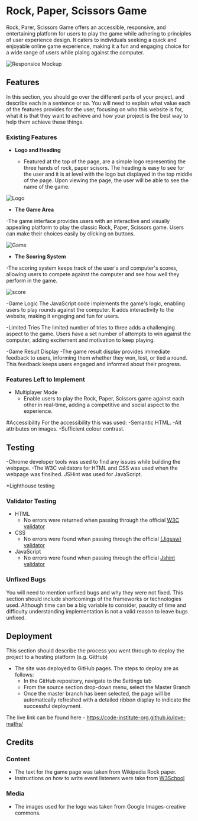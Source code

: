 # Rock, Paper, Scissors Game 

Rock, Parer, Scissors Game offers an accessible, responsive, and entertaining platform for users to play the game while adhering to principles of user experience design. It caters to individuals seeking a quick and enjoyable online game experience, making it a fun and engaging choice for a wide range of users while plaing against the computer. 

![Responsice Mockup](media/love_maths_mockup.png)

## Features 

In this section, you should go over the different parts of your project, and describe each in a sentence or so. You will need to explain what value each of the features provides for the user, focusing on who this website is for, what it is that they want to achieve and how your project is the best way to help them achieve these things.

### Existing Features

- __Logo and Heading__

  - Featured at the top of the page, are a simple logo representing the three hands of rock, paper scisors. The heading is easy to see for the user and it is at level with the logo but displayed in the top middle of the page. Upon viewing the page, the user will be able to see the name of the game.

![Logo](media/)

- __The Game Area__

-The game interface provides users with an interactive and visually appealing platform to play the classic Rock, Paper, Scissors game. Users can make their choices easily by clicking on buttons.

![Game](media/love_maths_icons.png)

- __The Scoring System__

 -The scoring system keeps track of the user's and computer's scores, allowing users to compete against the computer and see how well they perform in the game.

![score](media/love_maths_answer.png)

-Game Logic
The JavaScript code implements the game's logic, enabling users to play rounds against the computer. It adds interactivity to the website, making it engaging and fun for users.

-Limited Tries
The limited number of tries to three adds a challenging aspect to the game. Users have a set number of attempts to win against the computer, adding excitement and motivation to keep playing.

-Game Result Display
-The game result display provides immediate feedback to users, informing them whether they won, lost, or tied a round. This feedback keeps users engaged and informed about their progress.

### Features Left to Implement

- Multiplayer Mode
  - Enable users to play the Rock, Paper, Scissors game against each other in real-time, adding a competitive and social aspect to the experience.

#Accessibility
For the accessibility this was used:
-Semantic HTML.
-Alt attributes on images.
-Sufficient colour contrast.

## Testing 
-Chrome developer tools was used to find any issues while building the webpage.
-The W3C validators for HTML and CSS was used when the webpage was finsihed. JSHint was used for JavaScript.

*Lighthouse testing

### Validator Testing 
- HTML
    - No errors were returned when passing through the official [W3C validator](https://validator.w3.org/nu/?doc=https%3A%2F%2Fcode-institute-org.github.io%2Flove-maths%2F)
- CSS
    - No errors were found when passing through the official [(Jigsaw) validator](https://jigsaw.w3.org/css-validator/validator?uri=https%3A%2F%2Fvalidator.w3.org%2Fnu%2F%3Fdoc%3Dhttps%253A%252F%252Fcode-institute-org.github.io%252Flove-maths%252F&profile=css3svg&usermedium=all&warning=1&vextwarning=&lang=en)
- JavaScript
    - No errors were found when passing through the official [Jshint validator](https://jshint.com/)
      

### Unfixed Bugs
You will need to mention unfixed bugs and why they were not fixed. This section should include shortcomings of the frameworks or technologies used. Although time can be a big variable to consider, paucity of time and difficulty understanding implementation is not a valid reason to leave bugs unfixed. 

## Deployment
This section should describe the process you went through to deploy the project to a hosting platform (e.g. GitHub) 

- The site was deployed to GitHub pages. The steps to deploy are as follows: 
  - In the GitHub repository, navigate to the Settings tab 
  - From the source section drop-down menu, select the Master Branch
  - Once the master branch has been selected, the page will be automatically refreshed with a detailed ribbon display to indicate the successful deployment. 

The live link can be found here - https://code-institute-org.github.io/love-maths/


## Credits 

### Content 
- The text for the game page was taken from Wikipedia Rock paper. 
- Instructions on how to write event listeners were take from [W3School](https://www.w3schools.com/js/js_htmldom_eventlistener.asp#:~:text=removeEventListener()%20method.-,Syntax,call%20when%20the%20event%20occurs.)

### Media
- The images used for the logo was taken from Google Images-creative commons. 

